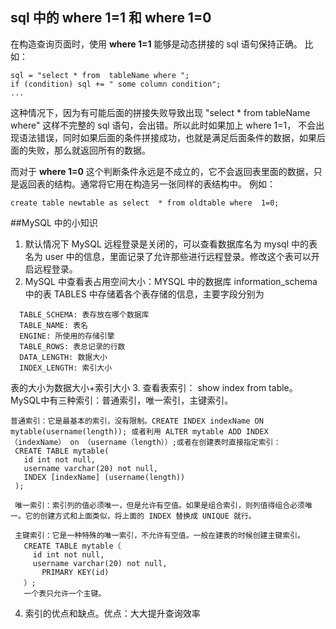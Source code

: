 ## sql 中的 where 1=1 和 where 1=0

在构造查询页面时，使用 **where 1=1** 能够是动态拼接的 sql 语句保持正确。
比如：

```
sql = "select * from  tableName where ";
if (condition) sql += " some column condition";
...

```

这种情况下，因为有可能后面的拼接失败导致出现 "select * from  tableName where" 这样不完整的 sql 语句，会出错。所以此时如果加上 where 1=1，
不会出现语法错误，同时如果后面的条件拼接成功，也就是满足后面条件的数据，如果后面的失败，那么就返回所有的数据。

而对于 **where 1=0** 这个判断条件永远是不成立的，它不会返回表里面的数据，只是返回表的结构。通常将它用在构造另一张同样的表结构中。
例如： 

```
create table newtable as select  * from oldtable where  1=0;
```

##MySQL 中的小知识
1. 默认情况下 MySQL 远程登录是关闭的，可以查看数据库名为 mysql 中的表名为 user 中的信息，里面记录了允许那些进行远程登录。修改这个表可以开启远程登录。
2. MySQL 中查看表占用空间大小：MYSQL 中的数据库 information_schema 中的表 TABLES 中存储着各个表存储的信息，主要字段分别为

```
  TABLE_SCHEMA: 表存放在哪个数据库
  TABLE_NAME: 表名
  ENGINE: 所使用的存储引擎
  TABLE_ROWS: 表总记录的行数 
  DATA_LENGTH: 数据大小
  INDEX_LENGTH: 索引大小
```
 表的大小为数据大小+索引大小
3. 查看表索引： show index from  table。MySQL中有三种索引：普通索引，唯一索引，主键索引。
 ```
 普通索引：它是最基本的索引，没有限制。CREATE INDEX indexName ON mytable(username(length)); 或者利用 ALTER mytable ADD INDEX （indexName） on （username（length））;或者在创建表时直接指定索引：
  CREATE TABLE mytable(
    id int not null,
    username varchar(20) not null,
    INDEX [indexName] (username(length))
  );
  
  唯一索引：索引列的值必须唯一，但是允许有空值。如果是组合索引，则列值得组合必须唯一。它的创建方式和上面类似，将上面的 INDEX 替换成 UNIQUE 就行。
  
  主键索引：它是一种特殊的唯一索引，不允许有空值。一般在建表的时候创建主键索引。
    CREATE TABLE mytable（
      id int not null,
      username varchar(20) not null,
        PRIMARY KEY(id)
    ）;
    一个表只允许一个主键。
 ```
4. 索引的优点和缺点。优点：大大提升查询效率
